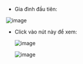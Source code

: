 - Gia đình đầu tiên:

![image](https://github.com/user-attachments/assets/43d70104-68ff-434f-9fc0-72131d97469d)

- Click vào nút này để xem:

  ![image](https://github.com/user-attachments/assets/37041ed4-7f99-493b-85fb-2eca9dd00954)

  ![image](https://github.com/user-attachments/assets/6b3b718d-8162-429e-94a8-ba8507ade8d7)



